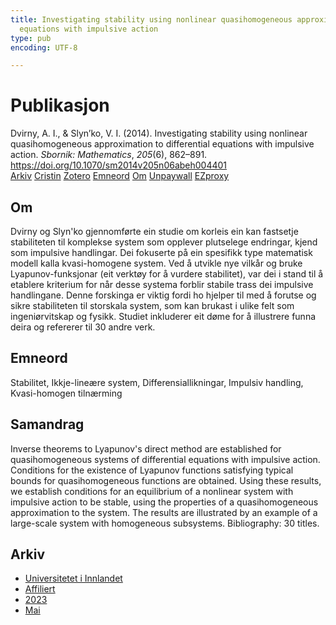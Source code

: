 ```yaml
---
title: Investigating stability using nonlinear quasihomogeneous approximation to differential
  equations with impulsive action
type: pub
encoding: UTF-8

---
```

<h1>Publikasjon</h1>
<article id="csl-bib-container-T88Q8NVU" class="csl-bib-container">
  <div class="csl-bib-body"> <div class="csl-entry">Dvirny, A. I., &#38; Slyn’ko, V. I. (2014). Investigating stability using nonlinear quasihomogeneous approximation to differential equations with impulsive action. <i>Sbornik: Mathematics</i>, <i>205</i>(6), 862–891. <a href="https://doi.org/10.1070/sm2014v205n06abeh004401">https://doi.org/10.1070/sm2014v205n06abeh004401</a></div> </div>
  <div class="csl-bib-buttons">
    <a href="#taxonomy-article-T88Q8NVU" alt="archive" class="csl-bib-button">Arkiv</a>
    <a href="https://app.cristin.no/results/show.jsf?id=2146354" alt="Cristin" class="csl-bib-button">Cristin</a>
    <a href="http://zotero.org/groups/5881554/items/T88Q8NVU" alt="Zotero" class="csl-bib-button">Zotero</a>
    <a href="#keywords-article-T88Q8NVU" alt="keywords" class="csl-bib-button">Emneord</a>
    <a href="#about-article-T88Q8NVU" alt="about_pub" class="csl-bib-button">Om</a>
    <a href="https://doi.org/10.1070/sm2014v205n06abeh004401" alt="Unpaywall" class="csl-bib-button">Unpaywall</a>
    <a href="https://doi.org/10.1070/sm2014v205n06abeh004401" alt="EZproxy" class="csl-bib-button">EZproxy</a>
  </div>
  <div id="csl-bib-meta-container-T88Q8NVU"></div>
</article>
<div id="csl-bib-meta-T88Q8NVU" class="csl-bib-meta">
  <article id="about-article-T88Q8NVU" class="about_pub-article">
    <h1>Om</h1>
    Dvirny og Slyn'ko gjennomførte ein studie om korleis ein kan fastsetje stabiliteten til komplekse system som opplever plutselege endringar, kjend som impulsive handlingar. Dei fokuserte på ein spesifikk type matematisk modell kalla kvasi-homogene system. Ved å utvikle nye vilkår og bruke Lyapunov-funksjonar (eit verktøy for å vurdere stabilitet), var dei i stand til å etablere kriterium for når desse systema forblir stabile trass dei impulsive handlingane. Denne forskinga er viktig fordi ho hjelper til med å forutse og sikre stabiliteten til storskala system, som kan brukast i ulike felt som ingeniørvitskap og fysikk. Studiet inkluderer eit døme for å illustrere funna deira og refererer til 30 andre verk.
  </article>
  <article id="keywords-article-T88Q8NVU" class="keywords-article">
    <h1>Emneord</h1>
    Stabilitet, Ikkje-lineære system, Differensiallikningar, Impulsiv handling, Kvasi-homogen tilnærming
  </article>
  <article id="abstract-article-T88Q8NVU" class="abstract-article">
    <h1>Samandrag</h1>
    Inverse theorems to Lyapunov's direct method are established for quasihomogeneous systems of differential equations with impulsive action. Conditions for the existence of Lyapunov functions satisfying typical bounds for quasihomogeneous functions are obtained. Using these results, we establish conditions for an equilibrium of a nonlinear system with impulsive action to be stable, using the properties of a quasihomogeneous approximation to the system. The results are illustrated by an example of a large-scale system with homogeneous subsystems. Bibliography: 30 titles.
  </article>
  <article id="taxonomy-article-T88Q8NVU" class="taxonomy-article">
    <h1>Arkiv</h1>
    <ul>
      <li><a href="{{< params subfolder >}}nn/archive/?key=3DCRN523">Universitetet i Innlandet</a></li>
      <li><a href="{{< params subfolder >}}nn/archive/?key=II9RDAME">Affiliert</a></li>
      <li><a href="{{< params subfolder >}}nn/archive/?key=3TJDYZJS">2023</a></li>
      <li><a href="{{< params subfolder >}}nn/archive/?key=N4HYF94B">Mai</a></li>
    </ul>
  </article>
</div>
